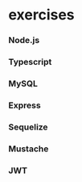 # exercises 

### Node.js  
### Typescript
### MySQL
### Express
### Sequelize
### Mustache
### JWT
